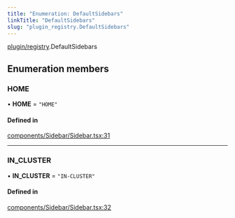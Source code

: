 ```yaml
---
title: "Enumeration: DefaultSidebars"
linkTitle: "DefaultSidebars"
slug: "plugin_registry.DefaultSidebars"
---
```


[plugin/registry](../modules/plugin_registry.md).DefaultSidebars

## Enumeration members

### HOME

• **HOME** = `"HOME"`

#### Defined in

[components/Sidebar/Sidebar.tsx:31](https://github.com/headlamp-k8s/headlamp/blob/1093c364/frontend/src/components/Sidebar/Sidebar.tsx#L31)

___

### IN\_CLUSTER

• **IN\_CLUSTER** = `"IN-CLUSTER"`

#### Defined in

[components/Sidebar/Sidebar.tsx:32](https://github.com/headlamp-k8s/headlamp/blob/1093c364/frontend/src/components/Sidebar/Sidebar.tsx#L32)
